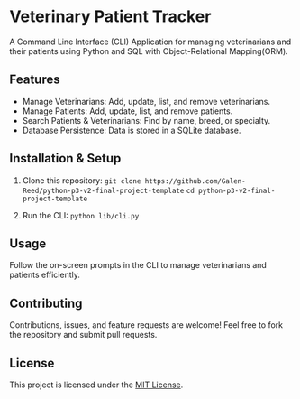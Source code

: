# Veterinary Patient Tracker

A Command Line Interface (CLI) Application for managing veterinarians and their patients using Python and SQL with Object-Relational Mapping(ORM).

## Features

- Manage Veterinarians: Add, update, list, and remove veterinarians.
- Manage Patients: Add, update, list, and remove patients.
- Search Patients & Veterinarians: Find by name, breed, or specialty.
- Database Persistence: Data is stored in a SQLite database.

## Installation & Setup

1. Clone this repository:
`git clone https://github.com/Galen-Reed/python-p3-v2-final-project-template`
`cd python-p3-v2-final-project-template`

2. Run the CLI:
`python lib/cli.py`

## Usage
Follow the on-screen prompts in the CLI to manage veterinarians and patients efficiently.

## Contributing
Contributions, issues, and feature requests are welcome! Feel free to fork the repository and submit pull requests.

## License 
This project is licensed under the [MIT License](https://choosealicense.com/licenses/mit/).

